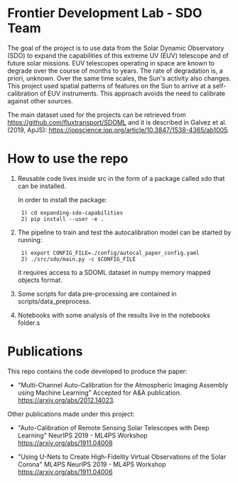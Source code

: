 # Frontier Development Lab - SDO Team

The goal of the project is to use data from the Solar Dynamic Observatory (SDO) to expand the capabilities
of this extreme UV (EUV) telescope and of future solar missions. EUV telescopes operating in space are known to 
degrade over the course of months to years. The rate of degradation is, a priori, unknown. Over the same time 
scales, the Sun's activity also changes. This project used spatial patterns of features on the Sun to arrive at 
a self-calibration of EUV instruments. This approach avoids the need to calibrate against other sources.

The main dataset used for the projects can be retrieved from https://github.com/fluxtransport/SDOML 
and it is described in Galvez et al. (2019, ApJS): https://iopscience.iop.org/article/10.3847/1538-4365/ab1005.

# How to use the repo

1) Reusable code lives inside src in the form of a package called sdo that can be installed. 
    
    In order to install the package:
    
        1) cd expanding-sdo-capabilities
        2) pip install --user -e .
        
2) The pipeline to train and test the autocalibration model can be started by running:
   
        1) export CONFIG_FILE=./config/autocal_paper_config.yaml 
        2) ./src/sdo/main.py -c $CONFIG_FILE 

    it requires access to a SDOML dataset in numpy memory mapped objects format.
    
 3) Some scripts for data pre-processing are contained in scripts/data_preprocess.
 
 4) Notebooks with some analysis of the results live in the notebooks folder.s

# Publications
This repo contains the code developed to produce the paper:
* "Multi-Channel Auto-Calibration for the Atmospheric Imaging Assembly using Machine Learning"
   Accepted for A&A publication.
   https://arxiv.org/abs/2012.14023.

Other publications made under this project:
* "Auto-Calibration of Remote Sensing Solar Telescopes with Deep Learning"
    NeurIPS 2019 - ML4PS Workshop
    https://arxiv.org/abs/1911.04008
    
* "Using U-Nets to Create High-Fidelity Virtual Observations of the Solar Corona"
    ML4PS NeurIPS 2019 - ML4PS Workshop
    https://arxiv.org/abs/1911.04006

    

